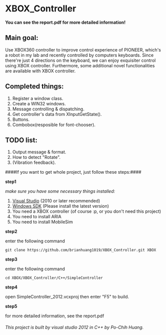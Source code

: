 # XBOX_Controller

__You can see the report.pdf for more detailed information!__

## Main goal: 
  Use XBOX360 controller to improve control experience of PIONEER, which's a robot in my lab and recently controlled by           computers keyboards. Since there're just 4 directions on the keyboard, we can enjoy exquisiter control using XBOX               controller. Furthermore, some additional novel functionalities are available with XBOX controller.

## Completed things:
  1. Register a window class.
  2. Create a WIN32 windows.
  3. Message controlling & dispatching.
  4. Get controller's data from XInputGetState().
  5. Buttons.
  6. Combobox(resposible for font-chooser).

## TODO list:
  1. Output message & format.
  2. How to detect "Rotate".
  3. (Vibration feedback).

####If you want to get whole project, just follow these steps:####

**step1**

  *make sure you have some necessary things installed:*

   1. [Visual Studio](https://www.visualstudio.com/en-us/downloads/visual-studio-2015-downloads-vs) (2010 or later recommended)
   2. [Windows SDK](https://www.microsoft.com/en-us/download/details.aspx?id=8279) (Please install the latest version)
   3. You need a XBOX controller (of course :p, or you don't need this project)
   4. You need to install ARIA
   5. You need to install MobileSim

**step2**

enter the following command
```git
git clone https://github.com/brianhuang1019/XBOX_Controller.git XBOX
```
**step3**

enter the following command
```
cd XBOX/XBOX_Controller/C++/SimpleController
```
**step4**

open SimpleController_2012.vcxproj then enter "F5" to build.

**step5**

for more detailed information, see the report.pdf
  
  
###### This project is built by visual studio 2012 in C++ by Po-Chih Huang.
